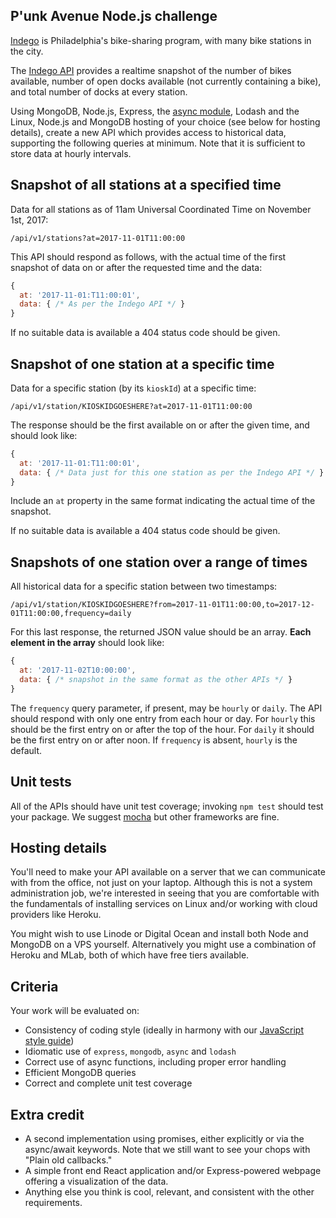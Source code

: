 ## P'unk Avenue Node.js challenge

[Indego](https://www.rideindego.com) is Philadelphia's bike-sharing program, with many bike stations in the city.

The [Indego API](https://www.rideindego.com/stations/json/) provides a realtime snapshot of the number of bikes available, number of open docks available (not currently containing a bike), and total number of docks at every station.

Using MongoDB, Node.js, Express, the [async module](https://npmjs.org/package/async), Lodash and the Linux, Node.js and MongoDB hosting of your choice (see below for hosting details), create a new API which provides access to historical data, supporting the following queries at minimum. Note that it is sufficient to store data at hourly intervals.

## Snapshot of all stations at a specified time

Data for all stations as of 11am Universal Coordinated Time on November 1st, 2017:

`/api/v1/stations?at=2017-11-01T11:00:00`

This API should respond as follows, with the actual time of the first snapshot of data on or after the requested time and the data:

```javascript
{
  at: '2017-11-01:T11:00:01',
  data: { /* As per the Indego API */ }
}
```

If no suitable data is available a 404 status code should be given.

## Snapshot of one station at a specific time

Data for a specific station (by its `kioskId`) at a specific time:

`/api/v1/station/KIOSKIDGOESHERE?at=2017-11-01T11:00:00`

The response should be the first available on or after the given time, and should look like:

```javascript
{
  at: '2017-11-01:T11:00:01',
  data: { /* Data just for this one station as per the Indego API */ }
}
```

Include an `at` property in the same format indicating the actual time of the snapshot.

If no suitable data is available a 404 status code should be given.

## Snapshots of one station over a range of times

All historical data for a specific station between two timestamps:

`/api/v1/station/KIOSKIDGOESHERE?from=2017-11-01T11:00:00,to=2017-12-01T11:00:00,frequency=daily`

For this last response, the returned JSON value should be an array. **Each element in the array** should look like:

```javascript
{
  at: '2017-11-02T10:00:00',
  data: { /* snapshot in the same format as the other APIs */ }
}
```

The `frequency` query parameter, if present, may be `hourly` or `daily`. The API should respond with only one entry from each hour or day. For `hourly` this should be the first entry on or after the top of the hour. For `daily` it should be the first entry on or after noon. If `frequency` is absent, `hourly` is the default.

## Unit tests

All of the APIs should have unit test coverage; invoking `npm test` should test your package. We suggest [mocha](https://npmjs.org/package/mocha) but other frameworks are fine.

## Hosting details

You'll need to make your API available on a server that we can communicate with from the office, not just on your laptop. Although this is not a system administration job, we're interested in seeing that you are comfortable with the fundamentals of installing services on Linux and/or working with cloud providers like Heroku.

You might wish to use Linode or Digital Ocean and install both Node and MongoDB on a VPS yourself. Alternatively you might use a combination of Heroku and MLab, both of which have free tiers available.
 
## Criteria

Your work will be evaluated on:

* Consistency of coding style (ideally in harmony with our [JavaScript style guide](https://github.com/punkave/best-practices/blob/master/javascript.md))
* Idiomatic use of `express`, `mongodb`, `async` and `lodash`
* Correct use of async functions, including proper error handling
* Efficient MongoDB queries
* Correct and complete unit test coverage

## Extra credit

* A second implementation using promises, either explicitly or via the async/await keywords. Note that we still want to see your chops with "Plain old callbacks."
* A simple front end React application and/or Express-powered webpage offering a visualization of the data.
* Anything else you think is cool, relevant, and consistent with the other requirements.

